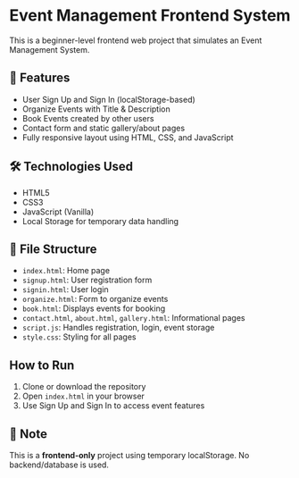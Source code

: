# Event Management Frontend System

This is a beginner-level frontend web project that simulates an Event Management System.

## 🔧 Features
- User Sign Up and Sign In (localStorage-based)
- Organize Events with Title & Description
- Book Events created by other users
- Contact form and static gallery/about pages
- Fully responsive layout using HTML, CSS, and JavaScript

## 🛠 Technologies Used
- HTML5
- CSS3
- JavaScript (Vanilla)
- Local Storage for temporary data handling

## 📂 File Structure

- `index.html`: Home page
- `signup.html`: User registration form
- `signin.html`: User login
- `organize.html`: Form to organize events
- `book.html`: Displays events for booking
- `contact.html`, `about.html`, `gallery.html`: Informational pages
- `script.js`: Handles registration, login, event storage
- `style.css`: Styling for all pages

## How to Run
1. Clone or download the repository
2. Open `index.html` in your browser
3. Use Sign Up and Sign In to access event features

## 📘 Note
This is a **frontend-only** project using temporary localStorage. No backend/database is used.
